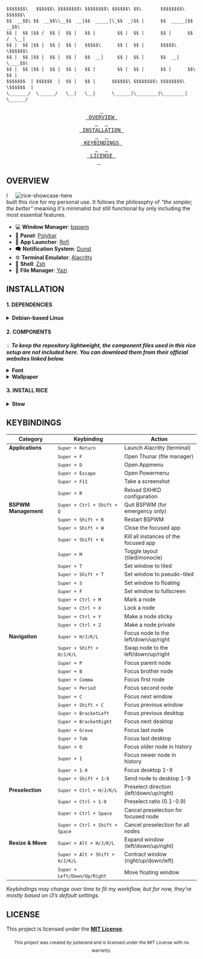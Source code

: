 ```
$$$$$$$\   $$$$$$\ $$$$$$$$\ $$$$$$$$\ $$$$$$\ $$\       $$$$$$$$\  $$$$$$\
$$  __$$\ $$  __$$\\__$$  __|$$  _____|\_$$  _|$$ |      $$  _____|$$  __$$\
$$ |  $$ |$$ /  $$ |  $$ |   $$ |        $$ |  $$ |      $$ |      $$ /  \__|
$$ |  $$ |$$ |  $$ |  $$ |   $$$$$\      $$ |  $$ |      $$$$$\    \$$$$$$\
$$ |  $$ |$$ |  $$ |  $$ |   $$  __|     $$ |  $$ |      $$  __|    \____$$\
$$ |  $$ |$$ |  $$ |  $$ |   $$ |        $$ |  $$ |      $$ |      $$\   $$ |
$$$$$$$  | $$$$$$  |  $$ |   $$ |      $$$$$$\ $$$$$$$$\ $$$$$$$$\ \$$$$$$  |
\_______/  \______/   \__|   \__|      \______|\________|\________| \______/
```

<!-- Menus -->
<div align="center">
    <a href="#overview"><kbd> <br> OVERVIEW <br> </kbd></a>&ensp;&ensp;
    <a href="#installation"><kbd> <br> INSTALLATION <br> </kbd></a>&ensp;&ensp;
    <a href="#keybindings"><kbd> <br> KEYBINDINGS <br> </kbd></a>&ensp;&ensp;
    <a href="#license"><kbd> <br> LICENSE <br> </kbd></a>&ensp;&ensp;
</div>

## OVERVIEW

<img src="" alt="rice-showcase-here" align="right" width="480px">

I built this rice for my personal use. It follows the philosophy of _"the simpler, the better"_ meaning it's minimalist but still functional by only including the most essential features.

-   :computer: **Window Manager**: [bspwm](https://github.com/baskerville/bspwm)
-   :pushpin: **Panel**: [Polybar](https://github.com/polybar/polybar)
-   :rocket: **App Launcher**: [Rofi](https://github.com/davatorium/rofi)
-   :left_speech_bubble: **Notification System**: [Dunst](https://github.com/dunst-project/dunst)
-   :gear: **Terminal Emulator**: [Alacritty](https://alacritty.org/)
-   :shell: **Shell**: [Zsh](https://www.zsh.org/)
-   :file_folder: **File Manager**: [Yazi](https://yazi-rs.github.io/)

## INSTALLATION

#### 1. DEPENDENCIES

<details>
<summary><b>Debian-based Linux</b></summary>

**WIP! WILL BE ADDED SOON**

</details>

#### 2. COMPONENTS

:bulb: **_To keep the repository lightweight, the component files used in this rice setup are not included here. You can download them from their official websites linked below._**

<details>
<summary><b>Font</b></summary>

Here are the fonts used in this rice setup. So far, this rice only uses open and freely licensed fonts.

| **Font Name**           | **Usage**               | **License**         | **Link**                                                  |
| ----------------------- | ----------------------- | ------------------- | --------------------------------------------------------- |
| **Inter**               | UI Elements             | SIL OFL 1.1 License | [:link: Website](https://fonts.google.com/specimen/Inter) |
| **JetBrains Mono**      | Alacritty Terminal Font | SIL OFL 1.1 License | [:link: Website](https://www.jetbrains.com/lp/mono/)      |
| **Font Awesome 6 Free** | Glyph Symbols           | SIL OFL 1.1 License | [:link: Website](https://fontawesome.com)                 |

</details>

<details>
<summary><b>Wallpaper</b></summary>

| **Image**                                                                                                                                                   | **Link**                                                 |
| ----------------------------------------------------------------------------------------------------------------------------------------------------------- | -------------------------------------------------------- |
| <img alt="Current Wallpaper" src="https://raw.githubusercontent.com/josterand/assets/refs/heads/wallpapers/wallpapers/current-wallpaper.jpg" width="360px"> | [:link: Repository](https://github.com/josterand/assets) |

</details>

#### 3. INSTALL RICE

<details>
<summary><b>Stow</b></summary>

I highly recommends using [GNU Stow](https://www.gnu.org/software/stow/) for installation to ensure quick, conflict-free, and easily reversible setups.
Stow manages files with symlinks, keeping the structure tidy, flexible, and easy to sync without duplication.
Make sure to back up your configuration files to avoid data loss in case of unexpected issues.

Clone this repository to your local machine:

```sh
cd ~/
git clone https://github.com/josterand/dotfiles.git
```

Then, use `stow` to apply the configuration from the cloned folder:

```sh
stow -d $HOME/dotfiles
```

If the command doesn't return any output, it means the configuration was successfully applied.
If it returns an error, it indicates that some files already exist in the target directory, and `stow` won't overwrite them to protect your original file. You need to move or back up that file.
**After installation, make sure not to delete the main dotfiles folder you cloned to avoid broken symlinks!**

</details>

## KEYBINDINGS

| Category             | Keybinding                      | Action                                   |
| -------------------- | ------------------------------- | ---------------------------------------- |
| **Applications**     | `Super + Return`                | Launch Alacritty (terminal)              |
|                      | `Super + F`                     | Open Thunar (file manager)               |
|                      | `Super + D`                     | Open Appmenu                             |
|                      | `Super + Escape`                | Open Powermenu                           |
|                      | `Super + F11`                   | Take a screenshot                        |
|                      | `Super + R`                     | Reload SXHKD configuration               |
| **BSPWM Management** | `Super + Ctrl + Shift + Q`      | Quit BSPWM (for emergency only)          |
|                      | `Super + Shift + R`             | Restart BSPWM                            |
|                      | `Super + Shift + W`             | Close the focused app                    |
|                      | `Super + Shift + K`             | Kill all instances of the focused app    |
|                      | `Super + M`                     | Toggle layout (tiled/monocle)            |
|                      | `Super + T`                     | Set window to tiled                      |
|                      | `Super + Shift + T`             | Set window to pseudo-tiled               |
|                      | `Super + S`                     | Set window to floating                   |
|                      | `Super + F`                     | Set window to fullscreen                 |
|                      | `Super + Ctrl + M`              | Mark a node                              |
|                      | `Super + Ctrl + X`              | Lock a node                              |
|                      | `Super + Ctrl + Y`              | Make a node sticky                       |
|                      | `Super + Ctrl + Z`              | Make a node private                      |
| **Navigation**       | `Super + H/J/K/L`               | Focus node to the left/down/up/right     |
|                      | `Super + Shift + H/J/K/L`       | Swap node to the left/down/up/right      |
|                      | `Super + P`                     | Focus parent node                        |
|                      | `Super + B`                     | Focus brother node                       |
|                      | `Super + Comma`                 | Focus first node                         |
|                      | `Super + Period`                | Focus second node                        |
|                      | `Super + C`                     | Focus next window                        |
|                      | `Super + Shift + C`             | Focus previous window                    |
|                      | `Super + BracketLeft`           | Focus previous desktop                   |
|                      | `Super + BracketRight`          | Focus next desktop                       |
|                      | `Super + Grave`                 | Focus last node                          |
|                      | `Super + Tab`                   | Focus last desktop                       |
|                      | `Super + O`                     | Focus older node in history              |
|                      | `Super + I`                     | Focus newer node in history              |
|                      | `Super + 1-9`                   | Focus desktop 1-9                        |
|                      | `Super + Shift + 1-9`           | Send node to desktop 1-9                 |
| **Preselection**     | `Super + Ctrl + H/J/K/L`        | Preselect direction (left/down/up/right) |
|                      | `Super + Ctrl + 1-9`            | Preselect ratio (0.1-0.9)                |
|                      | `Super + Ctrl + Space`          | Cancel preselection for focused node     |
|                      | `Super + Ctrl + Shift + Space`  | Cancel preselection for all nodes        |
| **Resize & Move**    | `Super + Alt + H/J/K/L`         | Expand window (left/down/up/right)       |
|                      | `Super + Alt + Shift + H/J/K/L` | Contract window (right/up/down/left)     |
|                      | `Super + Left/Down/Up/Right`    | Move floating window                     |

_Keybindings may change over time to fit my workflow, but for now, they’re mostly based on i3’s default settings._

## LICENSE

This project is licensed under the **[MIT License](https://opensource.org/license/mit)**.

<div align="center">
    <sub>This project was created by josterand and is licensed under the MIT License with no warranty.</sub>
</div>
